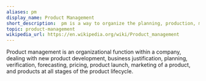 ```yaml
---
aliases: pm
display_name: Product Management
short_description:  pm is a way to organize the planning, production, marketing and,  tasks related to the creation and distribution of a product.
topic: product-management
wikipedia_url: https://en.wikipedia.org/wiki/Product_management
---
```

Product management is an organizational function within a company, dealing with new product development, business justification, planning, verification, forecasting, pricing, product launch, marketing of a product, and products at all stages of the product lifecycle.
